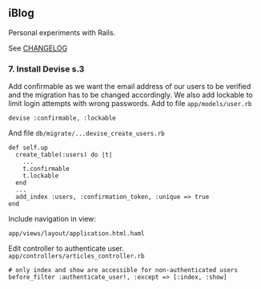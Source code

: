 iBlog
-----
Personal experiments with Rails.

See [CHANGELOG](https://github.com/DungHuynh/iBlog/blob/master/CHANGELOG.md)

### 7. Install Devise s.3

Add confirmable as we want the email address of our users to be verified and the migration has to be changed accordingly. We also add lockable to limit login attempts with wrong passwords. Add to file `app/models/user.rb`

    devise :confirmable, :lockable

And file `db/migrate/...devise_create_users.rb`

    def self.up
      create_table(:users) do |t|
        ...
        t.confirmable
        t.lockable
      end
      ...
      add_index :users, :confirmation_token, :unique => true
    end

Include navigation in view:

    app/views/layout/application.html.haml
    
Edit controller to authenticate user. `app/controllers/articles_controller.rb`

    # only index and show are accessible for non-authenticated users
    before_filter :authenticate_user!, :except => [:index, :show]